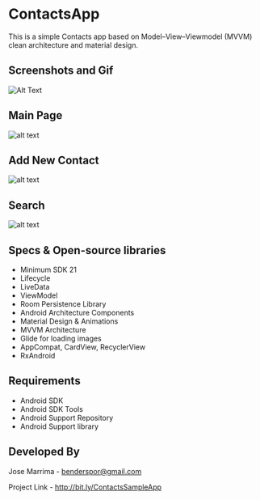 # ContactsApp

This is a simple Contacts app based on Model–View–Viewmodel (MVVM) clean architecture and material design.


## Screenshots and Gif

![Alt Text](https://user-images.githubusercontent.com/22679998/61190450-0fc1d580-a6ba-11e9-8df2-6c42469fe701.gif)

## Main Page

![alt text]( https://user-images.githubusercontent.com/22679998/61217574-9bc11500-a72d-11e9-9f7b-2219dd1a1d40.png)


## Add New Contact

![alt text](https://user-images.githubusercontent.com/22679998/61217640-c01cf180-a72d-11e9-988b-21ca7ac20cf9.png)


## Search

![alt text](https://user-images.githubusercontent.com/22679998/61217649-c4490f00-a72d-11e9-9363-944cdc37b196.png)





## Specs & Open-source libraries

* Minimum SDK 21
* Lifecycle
* LiveData
* ViewModel
* Room Persistence Library
* Android Architecture Components
* Material Design & Animations
* MVVM Architecture
* Glide for loading images
* AppCompat, CardView, RecyclerView 
* RxAndroid


## Requirements

* Android SDK
* Android SDK Tools
* Android Support Repository
* Android Support library


## Developed By

Jose Marrima - benderspor@gmail.com

Project Link - http://bit.ly/ContactsSampleApp
